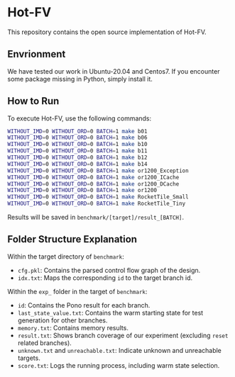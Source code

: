 # Hot-FV

This repository contains the open source implementation of Hot-FV.

## Envrionment

We have tested our work in Ubuntu-20.04 and Centos7. If you encounter some package missing in Python, simply install it.

## How to Run

To execute Hot-FV, use the following commands:

```bash
WITHOUT_IMD=0 WITHOUT_ORD=0 BATCH=1 make b01
WITHOUT_IMD=0 WITHOUT_ORD=0 BATCH=1 make b06
WITHOUT_IMD=0 WITHOUT_ORD=0 BATCH=1 make b10
WITHOUT_IMD=0 WITHOUT_ORD=0 BATCH=1 make b11
WITHOUT_IMD=0 WITHOUT_ORD=0 BATCH=1 make b12
WITHOUT_IMD=0 WITHOUT_ORD=0 BATCH=1 make b14
WITHOUT_IMD=0 WITHOUT_ORD=0 BATCH=1 make or1200_Exception
WITHOUT_IMD=0 WITHOUT_ORD=0 BATCH=1 make or1200_ICache
WITHOUT_IMD=0 WITHOUT_ORD=0 BATCH=1 make or1200_DCache
WITHOUT_IMD=0 WITHOUT_ORD=0 BATCH=1 make or1200
WITHOUT_IMD=0 WITHOUT_ORD=0 BATCH=1 make RocketTile_Small
WITHOUT_IMD=0 WITHOUT_ORD=0 BATCH=1 make RocketTile_Tiny
```

Results will be saved in `benchmark/[target]/result_[BATCH]`.

## Folder Structure Explanation

Within the target directory of `benchmark`:

- `cfg.pkl`: Contains the parsed control flow graph of the design.
- `idx.txt`: Maps the corresponding `id` to the target branch id.

Within the `exp_` folder in the target of `benchmark`:

- `id`: Contains the Pono result for each branch.
- `last_state_value.txt`: Contains the warm starting state for test generation for other branches.
- `memory.txt`: Contains memory results.
- `result.txt`: Shows branch coverage of our experiment (excluding `reset` related branches).
- `unknown.txt` and `unreachable.txt`: Indicate unknown and unreachable targets.
- `score.txt`: Logs the running process, including warm state selection.
